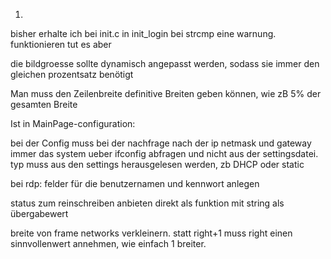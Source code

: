 1.
bisher erhalte ich bei init.c in init_login bei strcmp eine warnung. funktionieren tut es aber




die bildgroesse sollte dynamisch angepasst werden, sodass sie immer den gleichen prozentsatz benötigt



Man muss den Zeilenbreite definitive Breiten geben können, wie zB 5% der gesamten Breite




Ist in MainPage-configuration:

bei der Config muss bei der nachfrage nach der ip netmask und gateway immer das system ueber ifconfig 
abfragen und nicht aus der settingsdatei. 
typ muss aus den settings herausgelesen werden, zb DHCP oder static


bei rdp: 
felder für die benutzernamen und kennwort anlegen


status zum reinschreiben anbieten direkt als funktion mit string als übergabewert


breite von frame networks verkleinern. statt right+1 muss right einen sinnvollenwert annehmen, wie einfach 1 breiter.
